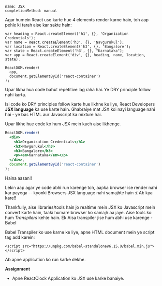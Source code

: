```
name: JSX
completionMethod: manual
```

Agar humein React use karte hue 4 elements render karne hain, toh aap pehle ki tarah aise kar sakte hain:

```
var heading = React.createElement('h1', {}, 'Organization Credentials');
var name = React.createElement('h3', {}, 'Navgurukul');
var location = React.createElement('h3', {}, 'Bangalore');
var state = React.createElement('h3', {}, "Karnataka");
var app = React.createElement('div', {}, heading, name, location, state);

ReactDOM.render(
  app,
  document.getElementById('react-container')
);
```
Upar likha hua code bahut repetitive lag raha hai. Ye DRY principle follow nahi karta.

Isi code ko DRY principles follow karte hue likhne ke liye, React Developers **JSX language** ka use karte hain. Ghabraiye mat JSX koi nayi language nahi hai - ye bas HTML aur Javascript ka mixture hai.

Upar likhe hue code ko hum JSX mein kuch aise likhenge.

```jsx
ReactDOM.render(
  <div>
    <h1>Organization Credentials</h1>
    <h3>Navgurukul</h3>
    <h3>Bangalore</h3>
    <p><em>Karnataka</em></p>
  </div>,
  document.getElementById('react-container')
);
```

Haina aasan!!

Lekin aap agar ye code abhi run karenge toh, aapka browser ise render nahi kar payega -- kyonki Browsers JSX language nahi samajhte hain :(
Ab kya kare!!

Thankfully, aise libraries/tools hain jo realtime mein JSX ko Javascript mein convert karte hain, taaki humare browser ko samajh aa jaye.
Aise tools ko hum *Transpilers* kehte hain. Ek Aisa transpiler jise hum abhi use karenge - Babel


Babel Transpiler ko use karne ke liye, apne HTML document mein ye script tag add karein:

```
<script src="https://unpkg.com/babel-standalone@6.15.0/babel.min.js"></script>
```

Ab apne application ko run karke dekhe.

**Assignment**

- Apne ReactClock Application ko JSX use karke banaiye. 
